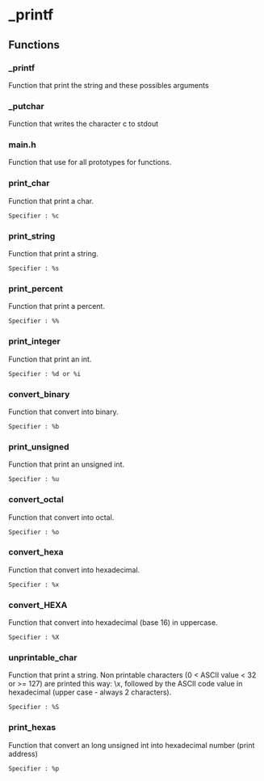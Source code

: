 # _printf

## Functions

### _printf 

Function that print the string and these possibles arguments

### _putchar 

Function that writes the character c to stdout

### main.h 

Function that use for all prototypes for functions.

### print_char 

Function that print a char.

`Specifier : %c`

### print_string 

Function that print a string.

`Specifier : %s`

### print_percent 

Function that print a percent.

`Specifier : %%`

### print_integer 

Function that print an int.

`Specifier : %d or %i`

### convert_binary 

Function that convert into binary.

`Specifier : %b`

### print_unsigned 

Function that print an unsigned int.

`Specifier : %u`

### convert_octal 

Function that convert into octal.

`Specifier : %o`

### convert_hexa 

Function that convert into hexadecimal.

`Specifier : %x`

### convert_HEXA 

Function that convert into hexadecimal (base 16) in uppercase.

```Specifier : %X```

### unprintable_char 

Function that print a string. Non printable characters (0 < ASCII value < 32 or >= 127) are printed this way: \x, followed by the ASCII code value in hexadecimal (upper case - always 2 characters).

`Specifier : %S`

### print_hexas 

Function that convert an long unsigned int into hexadecimal number (print address)

`Specifier : %p`

